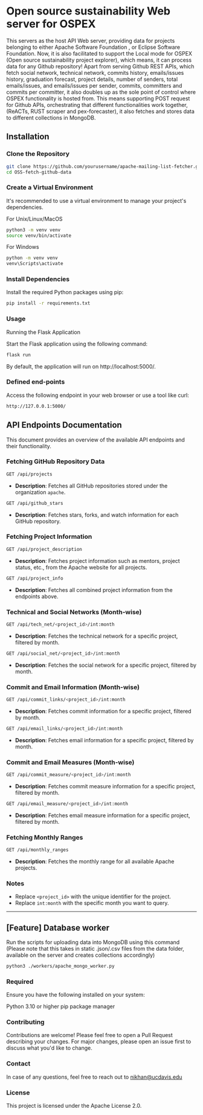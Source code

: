 # Open source sustainability Web server for OSPEX


This servers as the host API Web server, providing data for projects belonging to either Apache Software Foundation , or Eclipse Software Foundation. Now, it is also facilitated to support the Local mode for OSPEX (Open source sustainability project explorer), which means, it can process data for any Github repository! Apart from serving Github REST APIs, which fetch social network, technical network, commits history, emails/issues history, graduation forecast, project details, number of senders, total emails/issues, and emails/issues per sender, commits, committers and commits per committer, it also doubles up as the sole point of control where OSPEX functionality is hosted from. This means supporting POST request for Github APIs, orchestrating that different functionalities work together, (ReACTs, RUST scraper and pex-forecaster), it also fetches and stores data to different collections in MongoDB.

## Installation

### Clone the Repository

```bash
git clone https://github.com/yourusername/apache-mailing-list-fetcher.git](https://github.com/priyalsoni15/OSS-fetch-github-data.git
cd OSS-fetch-github-data
```

### Create a Virtual Environment
It's recommended to use a virtual environment to manage your project's dependencies.

For Unix/Linux/MacOS

```bash
python3 -m venv venv
source venv/bin/activate
```

For Windows
```bash
python -m venv venv
venv\Scripts\activate
```

### Install Dependencies

Install the required Python packages using pip:

```bash
pip install -r requirements.txt
```

### Usage
Running the Flask Application

Start the Flask application using the following command:

```bash
flask run
```
By default, the application will run on http://localhost:5000/.

### Defined end-points
Access the following endpoint in your web browser or use a tool like curl:

``` bash
http://127.0.0.1:5000/
```


## API Endpoints Documentation

This document provides an overview of the available API endpoints and their functionality.

### Fetching GitHub Repository Data

```bash
GET /api/projects
```
- **Description**: Fetches all GitHub repositories stored under the organization `apache`.

```bash
GET /api/github_stars
```
- **Description**: Fetches stars, forks, and watch information for each GitHub repository.

### Fetching Project Information

```bash
GET /api/project_description
```
- **Description**: Fetches project information such as mentors, project status, etc., from the Apache website for all projects.

```bash
GET /api/project_info
```
- **Description**: Fetches all combined project information from the endpoints above.

### Technical and Social Networks (Month-wise)

```bash
GET /api/tech_net/<project_id>/int:month
```
- **Description**: Fetches the technical network for a specific project, filtered by month.

```bash
GET /api/social_net/<project_id>/int:month
```
- **Description**: Fetches the social network for a specific project, filtered by month.

### Commit and Email Information (Month-wise)

```bash
GET /api/commit_links/<project_id>/int:month
```
- **Description**: Fetches commit information for a specific project, filtered by month.

```bash
GET /api/email_links/<project_id>/int:month
```
- **Description**: Fetches email information for a specific project, filtered by month.

### Commit and Email Measures (Month-wise)

```bash
GET /api/commit_measure/<project_id>/int:month
```
- **Description**: Fetches commit measure information for a specific project, filtered by month.

```bash
GET /api/email_measure/<project_id>/int:month
```
- **Description**: Fetches email measure information for a specific project, filtered by month.

### Fetching Monthly Ranges

```bash
GET /api/monthly_ranges
```
- **Description**: Fetches the monthly range for all available Apache projects.


### Notes
- Replace `<project_id>` with the unique identifier for the project.
- Replace `int:month` with the specific month you want to query.

---

## [Feature] Database worker

Run the scripts for uploading data into MongoDB using this command (Please note that this takes in static .json/.csv files from the data folder, available on the server and creates collections accordingly)

``` bash
python3 ./workers/apache_mongo_worker.py
```

### Required

Ensure you have the following installed on your system:

Python 3.10 or higher
pip package manager

### Contributing

Contributions are welcome! Please feel free to open a Pull Request describing your changes. For major changes, please open an issue first to discuss what you'd like to change.

### Contact
In case of any questions, feel free to reach out to nikhan@ucdavis.edu

### License
This project is licensed under the Apache License 2.0.

